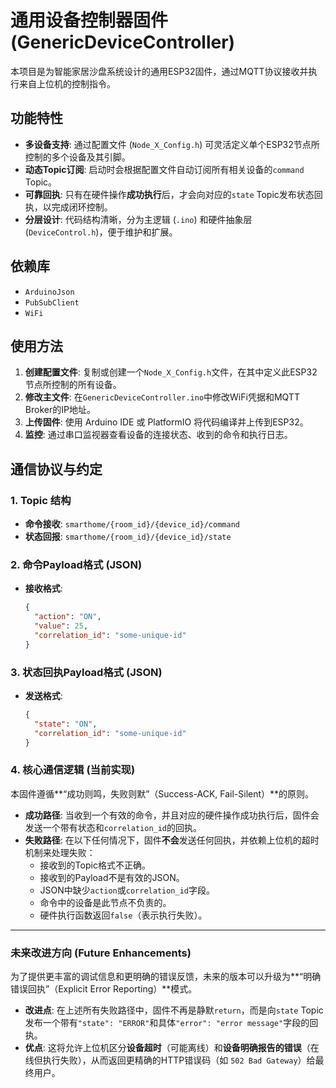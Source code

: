 # 通用设备控制器固件 (GenericDeviceController)

本项目是为智能家居沙盘系统设计的通用ESP32固件，通过MQTT协议接收并执行来自上位机的控制指令。

## 功能特性
- **多设备支持**: 通过配置文件 (`Node_X_Config.h`) 可灵活定义单个ESP32节点所控制的多个设备及其引脚。
- **动态Topic订阅**: 启动时会根据配置文件自动订阅所有相关设备的`command` Topic。
- **可靠回执**: 只有在硬件操作**成功执行**后，才会向对应的`state` Topic发布状态回执，以完成闭环控制。
- **分层设计**: 代码结构清晰，分为主逻辑 (`.ino`) 和硬件抽象层 (`DeviceControl.h`)，便于维护和扩展。

## 依赖库
- `ArduinoJson`
- `PubSubClient`
- `WiFi`

## 使用方法
1.  **创建配置文件**: 复制或创建一个`Node_X_Config.h`文件，在其中定义此ESP32节点所控制的所有设备。
2.  **修改主文件**: 在`GenericDeviceController.ino`中修改WiFi凭据和MQTT Broker的IP地址。
3.  **上传固件**: 使用 Arduino IDE 或 PlatformIO 将代码编译并上传到ESP32。
4.  **监控**: 通过串口监视器查看设备的连接状态、收到的命令和执行日志。

## 通信协议与约定

### 1. Topic 结构
- **命令接收**: `smarthome/{room_id}/{device_id}/command`
- **状态回报**: `smarthome/{room_id}/{device_id}/state`

### 2. 命令Payload格式 (JSON)
- **接收格式**:
  ```json
  {
    "action": "ON",
    "value": 25,
    "correlation_id": "some-unique-id"
  }
  ```

### 3. 状态回执Payload格式 (JSON)
- **发送格式**:
  ```json
  {
    "state": "ON",
    "correlation_id": "some-unique-id"
  }
  ```

### 4. 核心通信逻辑 (当前实现)
本固件遵循**“成功则鸣，失败则默”（Success-ACK, Fail-Silent）**的原则。
- **成功路径**: 当收到一个有效的命令，并且对应的硬件操作成功执行后，固件会发送一个带有状态和`correlation_id`的回执。
- **失败路径**: 在以下任何情况下，固件**不会**发送任何回执，并依赖上位机的超时机制来处理失败：
    - 接收到的Topic格式不正确。
    - 接收到的Payload不是有效的JSON。
    - JSON中缺少`action`或`correlation_id`字段。
    - 命令中的设备是此节点不负责的。
    - 硬件执行函数返回`false`（表示执行失败）。

---

### **未来改进方向 (Future Enhancements)**

为了提供更丰富的调试信息和更明确的错误反馈，未来的版本可以升级为**“明确错误回执”（Explicit Error Reporting）**模式。

- **改进点**: 在上述所有失败路径中，固件不再是静默`return`，而是向`state` Topic发布一个带有`"state": "ERROR"`和具体`"error": "error message"`字段的回执。
- **优点**: 这将允许上位机区分**设备超时**（可能离线）和**设备明确报告的错误**（在线但执行失败），从而返回更精确的HTTP错误码（如 `502 Bad Gateway`）给最终用户。

```